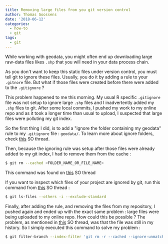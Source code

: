 ```yaml
---
title: Removing large files from you git version control
author: Thomas Goossens
date: '2018-06-12'
categories:
  - how-to
  - git
tags:
  - git
---
```


While working with geodata, you might often end up downloading large raw-data files likes `.shp` that you will need in your data process chain. 

As you don't want to keep this static files under version control, you must tell git to ignore these files. Usually, you do it by adding a rule to your `.gitnore` file. But what if those files were created before there were added to the `.gitignore` ? 

This problem happened to me this morning. My usual R specific `.gitignore` file was not setup to ignore large `.shp` files and I inadvertently added my `.shp` files to git. After some local commits, I pushed my work to my online repo and as it took a longer time than usual to upload, I suspected that large files were polluting my git index. 

So the first thing I did, is to add a "ignore the folder containing my geodata" rule to my `.gitignore` file : `geodata/`. To learn more about ignore folders, check [this](https://stackoverflow.com/questions/14700835/gitignore-a-folder-content?noredirect=1&lq=1) SO thread.

Then, because the ignoring rule was setup after those files were already added to my git index, I had to remove them from the cache :

```bash
$ git rm --cached <FOLDER_NAME_OR_FILE_NAME>
```

This command was found on [this](https://stackoverflow.com/questions/2047465/how-can-i-delete-a-file-from-git-repo) SO thread

If you want to inspect which files of your project are ignored by git, run this command from [this](https://stackoverflow.com/questions/15931238/unable-to-remove-file-that-really-exists-fatal-pathspec-did-not-match-any#15931542) SO thread :

```bash
$ git ls-files --others -i --exclude-standard
```

Finally, after adding the rule, and removing the files from my repository, I pushed again and ended up with the exact same problem : large files were being uploaded to my online repo. How could this be possible ? The problem, as mentioned in [this](https://stackoverflow.com/questions/19573031/cant-push-to-github-because-of-large-file-which-i-already-deleted#23657759) SO thread, was that the file was still in my history. So I simply executed this command to solve my problem : 

```bash
$ git filter-branch --index-filter 'git rm -r --cached --ignore-unmatch <file/dir>' HEAD
```